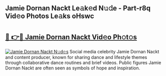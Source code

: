 ## Jamie Dornan Nackt Le𝚊k𝚎d N𝚞𝚍e - Part-r8q Vid𝚎o Photos Le𝚊ks oHswc

# <h2><a href="http://fb4chyr.evod.top/?m=Jamie+Dornan+Nackt">🔗 👉🔴 Jamie Dornan Nackt Vid𝚎o Ph𝚘t𝚘s</a></h2>

[![Jamie Dornan Nackt N𝚞d𝚎s](https://i.imgur.com/8V9OHl7.gif)](http://fb4chyr.evod.top/?m=Jamie+Dornan+Nackt)
Social media celebrity Jamie Dornan Nackt and content producer, known for sharing dance and lifestyle themes through collaborative dance routines and brief videos. Public figures Jamie Dornan Nackt are often seen as symbols of hope and inspiration. 
